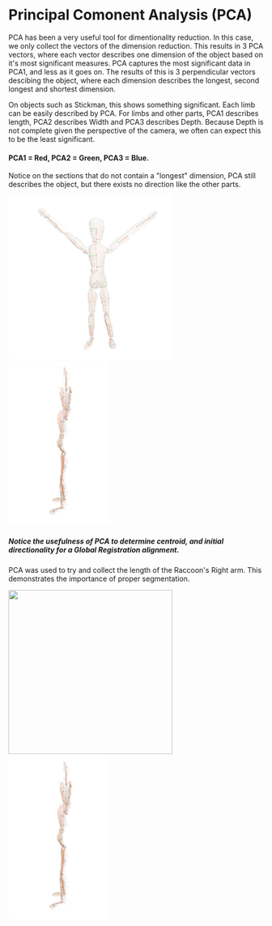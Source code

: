 # Principal Comonent Analysis (PCA)
PCA has been a very useful tool for dimentionality reduction. In this case, we only collect the vectors of the dimension reduction. 
This results in 3 PCA vectors, where each vector describes one dimension of the object based on it's most significant measures. 
PCA captures the most significant data in PCA1, and less as it goes on. The results of this is 3 perpendicular vectors descibing the object, where each dimension describes the longest, second longest and shortest dimension.

On objects such as Stickman, this shows something significant. Each limb can be easily described by PCA. For limbs and other parts, PCA1 describes length, PCA2 describes Width and PCA3 describes Depth.
Because Depth is not complete given the perspective of the camera, we often can expect this to be the least significant. 

#### PCA1 = Red, PCA2 = Green, PCA3 = Blue.

Notice on the sections that do not contain a "longest" dimension, PCA still describes the object, but there exists no direction like the other parts.

<img src="/docs/photos/Target_Result_PCA.jpg"  width="324" height="324"> <img src="/docs/photos/Target_Result_PCA3.jpg"  width="200" height="324">

##### Notice the usefulness of PCA to determine centroid, and initial directionality for a Global Registration alignment.

PCA was used to try and collect the length of the Raccoon's Right arm. This demonstrates the importance of proper segmentation.

<img src="/docs/photos/Right_Arm_PCA.jpg"  width="324" height="324"> <img src="/docs/photos/Target_Result_PCA3.jpg"  width="200" height="324">